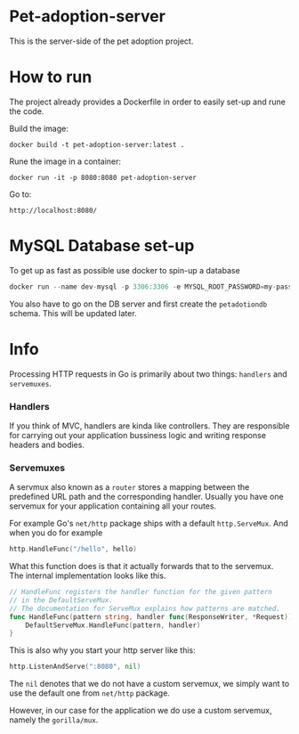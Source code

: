 # Pet-adoption-server

This is the server-side of the pet adoption project.

# How to run

The project already provides a Dockerfile in order to easily set-up and rune the code.

Build the image:
```
docker build -t pet-adoption-server:latest .
```

Rune the image in a container:
```
docker run -it -p 8080:8080 pet-adoption-server
```

Go to:
```
http://localhost:8080/
```

# MySQL Database set-up

To get up as fast as possible use docker to spin-up a database

```go
docker run --name dev-mysql -p 3306:3306 -e MYSQL_ROOT_PASSWORD=my-password -d mysql:latest
```

You also have to go on the DB server and first create the `petadotiondb` schema.
This will be updated later.

# Info

Processing HTTP requests in Go is primarily about two things: `handlers` and `servemuxes`.


### Handlers 

If you think of MVC, handlers are kinda like controllers. They are responsible for carrying out your application bussiness logic
and writing response headers and bodies.

### Servemuxes 

A servmux also known as a `router` stores a mapping between the predefined URL path and the corresponding handler.
Usually you have one servemux for your application containing all your routes.

For example Go's `net/http` package ships with a default `http.ServeMux`.
And when you do for example

```go
http.HandleFunc("/hello", hello)
```

What this function does is that it actually forwards that to the servemux. The internal implementation looks like this.

```go
// HandleFunc registers the handler function for the given pattern
// in the DefaultServeMux.
// The documentation for ServeMux explains how patterns are matched.
func HandleFunc(pattern string, handler func(ResponseWriter, *Request)) {
	DefaultServeMux.HandleFunc(pattern, handler)
}
```

This is also why you start your http server like this:

```go
http.ListenAndServe(":8080", nil)
```

The `nil` denotes that we do not have a custom servemux, we simply want to use the default one from `net/http` package.

However, in our case for the application we do use a custom servemux, namely the `gorilla/mux`.
